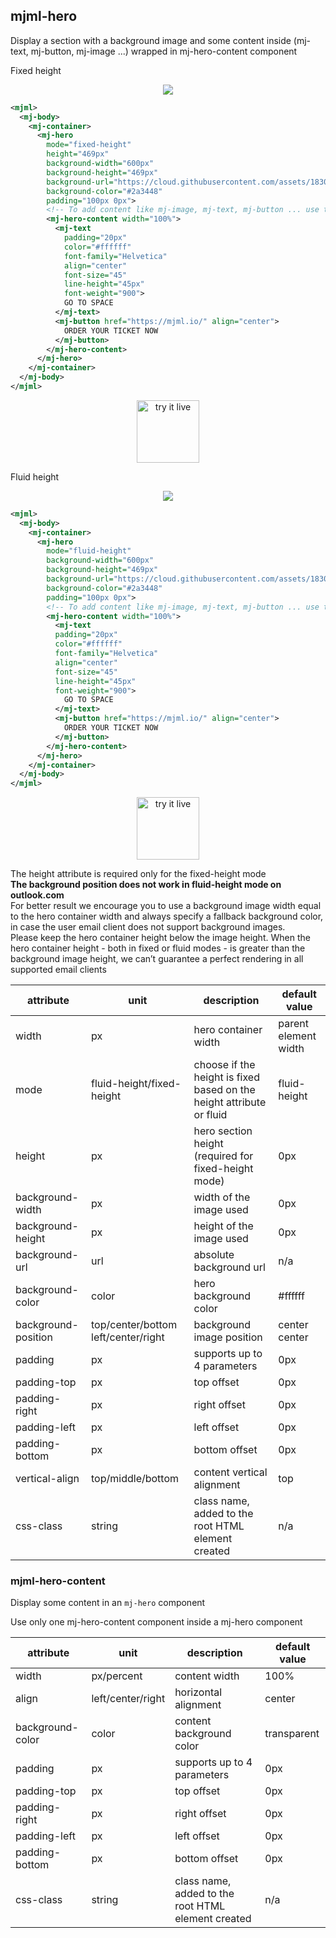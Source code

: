## mjml-hero

Display a section with a background image and some content inside (mj-text, mj-button, mj-image ...) wrapped in mj-hero-content component

Fixed height  

<p align="center">
  <img src="https://cloud.githubusercontent.com/assets/1830348/15354833/bfe7faaa-1cef-11e6-8d38-15e8951b6636.png" />
</p>

```xml
<mjml>
  <mj-body>
    <mj-container>
      <mj-hero
        mode="fixed-height"
        height="469px"
        background-width="600px"
        background-height="469px"
        background-url="https://cloud.githubusercontent.com/assets/1830348/15354890/1442159a-1cf0-11e6-92b1-b861dadf1750.jpg"
        background-color="#2a3448"
        padding="100px 0px">
        <!-- To add content like mj-image, mj-text, mj-button ... use the mj-hero-content component -->
        <mj-hero-content width="100%">
          <mj-text
            padding="20px"
            color="#ffffff"
            font-family="Helvetica"
            align="center"
            font-size="45"
            line-height="45px"
            font-weight="900">
            GO TO SPACE
          </mj-text>
          <mj-button href="https://mjml.io/" align="center">
            ORDER YOUR TICKET NOW
          </mj-button>
        </mj-hero-content>
      </mj-hero>
    </mj-container>
  </mj-body>
</mjml>
 ```

 <p align="center">
   <a target="_blank" href="/try-it-live/components/hero">
     <img width="100px" src="https://mjml.io/assets/img/svg/TRYITLIVE.svg" alt="try it live" />
   </a>
 </p>

Fluid height

<p align="center">
  <img src="https://cloud.githubusercontent.com/assets/1830348/15354867/fc2f404a-1cef-11e6-92ac-92de9e438210.png" />
</p>

```xml
<mjml>
  <mj-body>
    <mj-container>
      <mj-hero
        mode="fluid-height"
        background-width="600px"
        background-height="469px"
        background-url="https://cloud.githubusercontent.com/assets/1830348/15354890/1442159a-1cf0-11e6-92b1-b861dadf1750.jpg"
        background-color="#2a3448"
        padding="100px 0px">
        <!-- To add content like mj-image, mj-text, mj-button ... use the mj-hero-content component -->
        <mj-hero-content width="100%">
          <mj-text
          padding="20px"
          color="#ffffff"
          font-family="Helvetica"
          align="center"
          font-size="45"
          line-height="45px"
          font-weight="900">
            GO TO SPACE
          </mj-text>
          <mj-button href="https://mjml.io/" align="center">
            ORDER YOUR TICKET NOW
          </mj-button>
        </mj-hero-content>
      </mj-hero>
    </mj-container>
  </mj-body>
</mjml>
```

<p align="center">
  <a target="_blank" href="/try-it-live/components/hero/1">
    <img width="100px" src="https://mjml.io/assets/img/svg/TRYITLIVE.svg" alt="try it live" />
  </a>
</p>

<aside class="notice">
  The height attribute is required only for the fixed-height mode
</aside>

<aside class="notice">
  <span style="font-weight:bold;">The background position does not work in fluid-height mode on outlook.com</span>
</aside>

<aside class="notice">
For better result we encourage you to use a background image width equal to the hero container width and always specify a fallback background color, in case the user email client does not support background images.
</aside>

<aside class="notice">
  Please keep the hero container height below the image height. When the hero container height - both in fixed or fluid modes - is greater than the background image height, we can’t guarantee a perfect rendering in all supported email clients
</aside>

attribute           | unit                                | description                                                          | default value
--------------------|-------------------------------------|----------------------------------------------------------------------|--------------
width               | px                                  | hero container width                                                 | parent element width
mode                | fluid-height/fixed-height           | choose if the height is fixed based on the height attribute or fluid | fluid-height
height              | px                                  | hero section height (required for fixed-height mode)                 | 0px
background-width    | px                                  | width of the image used                                              | 0px
background-height   | px                                  | height of the image used                                             | 0px
background-url      | url                                 | absolute background url                                              | n/a
background-color    | color                               | hero background color                                                | #ffffff
background-position | top/center/bottom left/center/right | background image position                                            | center center
padding             | px                                  | supports up to 4 parameters                                          | 0px
padding-top         | px                                  | top offset                                                           | 0px
padding-right       | px                                  | right offset                                                         | 0px
padding-left        | px                                  | left offset                                                          | 0px
padding-bottom      | px                                  | bottom offset                                                        | 0px
vertical-align      | top/middle/bottom                   | content vertical alignment                                           | top
css-class | string | class name, added to the root HTML element created | n/a

### mjml-hero-content

Display some content in an `mj-hero` component

<aside class="notice">
Use only one mj-hero-content component inside a mj-hero component
</aside>

attribute        | unit              | description                                    | default value
-----------------|-------------------|------------------------------------------------|------------------------------
width            | px/percent        | content width                                  | 100%
align            | left/center/right | horizontal alignment                           | center
background-color | color             | content background color                       | transparent
padding          | px                | supports up to 4 parameters                    | 0px
padding-top      | px                | top offset                                     | 0px
padding-right    | px                | right offset                                   | 0px
padding-left     | px                | left offset                                    | 0px
padding-bottom   | px                | bottom offset                                  | 0px
css-class        | string            | class name, added to the root HTML element created | n/a
